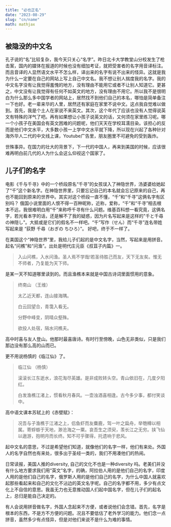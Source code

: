 ```yaml
---
title: "必也正名"
date: "2023-08-29"
slug: "cn/name"
math: mathjax
---
```

## 被隐没的中文名

孔子说的“名”比较复杂，我今天只关心“名字”。昨日北卡大学教堂山分校发生了枪击案，国内的媒体在报道的时候也没有细加考证，就把受害者的名字用音译标注。而且音译的人显然语文水平不怎么样，译出来的名字有说不出来的怪异。这就是我为什么一定要在自己的网站上写上自己中文名。我不想让别人揣度我的名字。我的中文名字没有让我觉得羞愧的地方，没有理由不能用它或者不让别人知道它。更甚之，中文没有让我觉得有任何不如英文的地方，没有理由不用它。所以我不是很明白为什么那么多中国学者的网站上，居然找不到他们自己的本名，哪怕是简单备注一下也好。老一辈来华的人里，居然还有家庭在家里不说中文。这点我自觉难以做到。首先，我是个土人在家说不来英文。其次，这个年代了应该也没有人觉得说英文有特殊的洋气了吧。再有如果想让小孩子说英文的话，又何须在家里练习呢。哪一个小孩子在美国会有英文困难的问题呢，他们天天在学校耳濡目染。该担心的反而是他们中文水平，大多数小孩一上学中文水平就下降，所以现在兴起了各种针对海外华人二代的中文线上课，Youtube广告里，朋友圈里不可避免的受到轰炸。

世殊事异。在国力的壮大的背景下，下一代的中国人，再来到美国的时候，应该很难再明白前几代的人为什么会这么仰视这个国家了。 

## 儿子们的名字

电影《千与千寻》中的一个桥段原名“千寻”的女孩误入了神隐世界，汤婆婆给她起了“千”这个新名字。在神隐世界里，只要忘记自己的本名就会忘记原来的自己，再也不能回到原来的世界中。其实对这个桥段一直不懂，“千”和“千寻”这俩名字有区别吗？ 俄国小说里面的人恨不得一百种昵称，近称，爱称，“千”和“千寻”相去根本不远，我很难明白用“千”来称呼千寻有什么问题。维基百科想一看究竟，这俩名字，若光看本字的话，还是解不了我的疑惑，因为片名写起来是这样的"千と千尋の神隠し"。大抵或是它们的假名不一样吧。“千”写作（せん）而“千寻”连名带姓写起来是 “荻野 千尋（おぎの ちひろ）”。 好吧，终于不一样了。

在美国这个“神隐世界”里，我给儿子们起的是中文名字，当然，写起来是用拼音。起名“问樵”和“问渔”。出处是明代庄元臣《叔苴子内篇》一。

<blockquote>
    入山问樵，入水问渔。圣人焉不学哉!若圣待胜己而友，天下无友矣。惟无不师者，乃复能为天下师。
</blockquote>
是某一天不知道哪里读到的。而且渔樵本来就是中国古诗词里面惯用的意象。

<blockquote> 
  <p> 终南山 （王维）
  <p> 太乙近天都，连山接海隅。
  <p> 白云回望合，青霭入看无。
  <p> 分野中峰变，阴晴众壑殊。
  <p> 欲投人处宿，隔水问樵夫。
  <p>   
</blockquote>
高中时喜与友人登山。他那时最喜唐诗。有时行至傍晚，山色无非类似，只是我们那边没有那么高的山而已。

更不用说杨慎的《临江仙》了。 

<blockquote> 
  <p> 临江仙 （杨慎）
  <p> 滚滚长江东逝水，浪花淘尽英雄。是非成败转头空。青山依旧在，几度夕阳红。
  <p> 白发渔樵江渚上，惯看秋月春风。一壶浊酒喜相逢。古今多少事，都付笑谈中。
</blockquote>
高中语文课本苏轼上的《赤壁赋》：
<blockquote>
    况吾与子渔樵于江渚之上，侣鱼虾而友麋鹿，驾一叶之扁舟，举匏樽以相属。寄蜉蝣于天地，渺沧海之一粟。哀吾生之须臾，羡长江之无穷。挟飞仙以遨游，抱明月而长终。知不可乎骤得，托遗响于悲风。
</blockquote>
起中文名的意思，不过是希望他们知道，就像他们的名字一样，他们有来处。外国人的名字自然也有来处，很多出于圣经一类的，我们不用凑他们的热闹。

日常读报，美国人推的diversity, 自己的文化不也是一种diversity 吗。老美们并没有什么地方要求我们用“英文”名字，的确，阿拉伯人用的是他们自己的名字，印度人用的是他们自己的名字，俄罗斯人用的是他们自己的名字，为什么中国人就喜欢起那些看起来和自己的文化不沾边的英文名字呢。自己的名字都不用，多少有点文化上不自信的意思。我虽无力也无意推动国人们起中国名字，但在儿子们的起名上，总归是能自己决定的。

有人会说用拼音做名字，外国人念起来不方便，或者说他们会念错。首先，名字是根本的东西，不是方不方便的问题。况且不要低估了老外学习的能力。他们念一点拼音，虽然多少有点怪异，但是对他们来说不是什么为难的事情。






